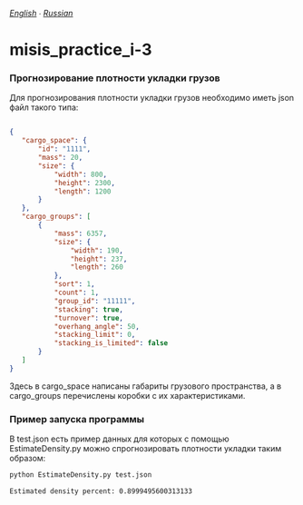*[English](README-en.md) ∙ [Russian](README.md)*
# misis_practice_i-3
### Прогнозирование плотности укладки грузов
Для прогнозирования плотности укладки грузов необходимо иметь json файл такого типа:
```json

{
   "cargo_space": {
       "id": "1111",
       "mass": 20,
       "size": {
           "width": 800,
           "height": 2300,
           "length": 1200
       }
   },
   "cargo_groups": [
       {
           "mass": 6357,
           "size": {
               "width": 190,
               "height": 237,
               "length": 260
           },
           "sort": 1,
           "count": 1,
           "group_id": "11111",
           "stacking": true,
           "turnover": true,
           "overhang_angle": 50,
           "stacking_limit": 0,
           "stacking_is_limited": false
       }
   ]
}
```
Здесь в cargo_space написаны габариты грузового пространства, а в cargo_groups перечислены коробки с их характеристиками.
### Пример запуска программы
В test.json есть пример данных для которых с помощью EstimateDensity.py можно спрогнозировать плотности укладки таким образом:
```python
python EstimateDensity.py test.json
```
```shell
Estimated density percent: 0.8999495600313133
```
